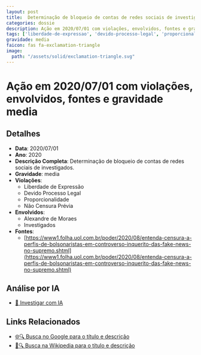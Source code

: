 ```yaml
---
layout: post
title:  Determinação de bloqueio de contas de redes sociais de investigados no inquérito fake news
categories: dossie
description: Ação em 2020/07/01 com violações, envolvidos, fontes e gravidade media
tags: ['liberdade-de-expressao', 'devido-processo-legal', 'proporcionalidade', 'nao-censura-previa', 'alexandre-de-moraes', 'investigados', 'gravidade-media']
gravidade: media
faicon: fas fa-exclamation-triangle
image:
  path: "/assets/solid/exclamation-triangle.svg"
---
```


# Ação em 2020/07/01 com violações, envolvidos, fontes e gravidade media

## Detalhes
- **Data**: 2020/07/01
- **Ano**: 2020
- **Descrição Completa**: Determinação de bloqueio de contas de redes sociais de investigados.
- **Gravidade**: media <i class="fas fas fa-exclamation-triangle fa-2x"></i>
- **Violações**:
  - Liberdade de Expressão
  - Devido Processo Legal
  - Proporcionalidade
  - Não Censura Prévia
- **Envolvidos**:
  - Alexandre de Moraes
  - Investigados
- **Fontes**:
  - [https://www1.folha.uol.com.br/poder/2020/08/entenda-censura-a-perfis-de-bolsonaristas-em-controverso-inquerito-das-fake-news-no-supremo.shtml](https://www1.folha.uol.com.br/poder/2020/08/entenda-censura-a-perfis-de-bolsonaristas-em-controverso-inquerito-das-fake-news-no-supremo.shtml)

## Análise por IA
- [🤖 Investigar com IA](https://www.perplexity.ai/search?q=%22Alexandre%20de%20Moraes%22%20Determina%C3%A7%C3%A3o%20de%20bloqueio%20de%20contas%20de%20redes%20sociais%20de%20investigados%20no%20inqu%C3%A9rito%20fake%20news%20Determina%C3%A7%C3%A3o%20de%20bloqueio%20de%20contas%20de%20redes%20sociais%20de%20investigados.%20Liberdade%20de%20Express%C3%A3o%20Devido%20Processo%20Legal%20Proporcionalidade%20N%C3%A3o%20Censura%20Pr%C3%A9via%202020%20gravidade%20media)

## Links Relacionados
- [🌐🔍 Busca no Google para o título e descrição](https://www.google.com/search?q=%22Alexandre%20de%20Moraes%22%20Determina%C3%A7%C3%A3o%20de%20bloqueio%20de%20contas%20de%20redes%20sociais%20de%20investigados%20no%20inqu%C3%A9rito%20fake%20news%20Determina%C3%A7%C3%A3o%20de%20bloqueio%20de%20contas%20de%20redes%20sociais%20de%20investigados.%20Liberdade%20de%20Express%C3%A3o%20Devido%20Processo%20Legal%20Proporcionalidade%20N%C3%A3o%20Censura%20Pr%C3%A9via%202020%20gravidade%20media)
- [📖🔍 Busca na Wikipedia para o título e descrição](https://pt.wikipedia.org/w/index.php?search=%22Alexandre%20de%20Moraes%22%20Determina%C3%A7%C3%A3o%20de%20bloqueio%20de%20contas%20de%20redes%20sociais%20de%20investigados%20no%20inqu%C3%A9rito%20fake%20news%20Determina%C3%A7%C3%A3o%20de%20bloqueio%20de%20contas%20de%20redes%20sociais%20de%20investigados.%20Liberdade%20de%20Express%C3%A3o%20Devido%20Processo%20Legal%20Proporcionalidade%20N%C3%A3o%20Censura%20Pr%C3%A9via%202020%20gravidade%20media)


